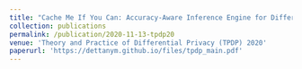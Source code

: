 ```yaml
---
title: "Cache Me If You Can: Accuracy-Aware Inference Engine for DifferentiallyPrivate Data Exploration."
collection: publications
permalink: /publication/2020-11-13-tpdp20
venue: 'Theory and Practice of Differential Privacy (TPDP) 2020'
paperurl: 'https://dettanym.github.io/files/tpdp_main.pdf'
---
```


